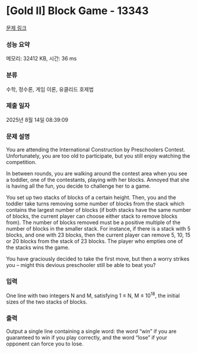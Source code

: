 # [Gold II] Block Game - 13343 

[문제 링크](https://www.acmicpc.net/problem/13343) 

### 성능 요약

메모리: 32412 KB, 시간: 36 ms

### 분류

수학, 정수론, 게임 이론, 유클리드 호제법

### 제출 일자

2025년 8월 14일 08:39:09

### 문제 설명

<p>You are attending the International Construction by Preschoolers Contest. Unfortunately, you are too old to participate, but you still enjoy watching the competition.</p>

<p>In between rounds, you are walking around the contest area when you see a toddler, one of the contestants, playing with her blocks. Annoyed that she is having all the fun, you decide to challenge her to a game.</p>

<p>You set up two stacks of blocks of a certain height. Then, you and the toddler take turns removing some number of blocks from the stack which contains the largest number of blocks (if both stacks have the same number of blocks, the current player can choose either stack to remove blocks from). The number of blocks removed must be a positive multiple of the number of blocks in the smaller stack. For instance, if there is a stack with 5 blocks, and one with 23 blocks, then the current player can remove 5, 10, 15 or 20 blocks from the stack of 23 blocks. The player who empties one of the stacks wins the game.</p>

<p>You have graciously decided to take the first move, but then a worry strikes you – might this devious preschooler still be able to beat you?</p>

### 입력 

 <p>One line with two integers N and M, satisfying 1 ≤ N, M ≤ 10<sup>18</sup>, the initial sizes of the two stacks of blocks.</p>

### 출력 

 <p>Output a single line containing a single word: the word “win” if you are guaranteed to win if you play correctly, and the word “lose” if your opponent can force you to lose.</p>

